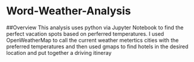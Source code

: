 # Word-Weather-Analysis

##Overview
This analysis uses python via Jupyter Notebook to find the perfect vacation spots based on perferred temperatures. I used OpenWeatherMap to call the current weather metertics cities with the preferred temperatures and then used gmaps to find hotels in the desired location and put together a driving itineray
